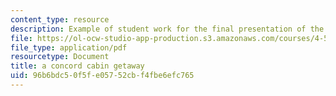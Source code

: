 ```yaml
---
content_type: resource
description: Example of student work for the final presentation of the course.
file: https://ol-ocw-studio-app-production.s3.amazonaws.com/courses/4-500-introduction-to-design-computing-fall-2008/96b6bdc50f5fe05752cbf4fbe6efc765_final_1.pdf
file_type: application/pdf
resourcetype: Document
title: a concord cabin getaway
uid: 96b6bdc5-0f5f-e057-52cb-f4fbe6efc765
---
```

